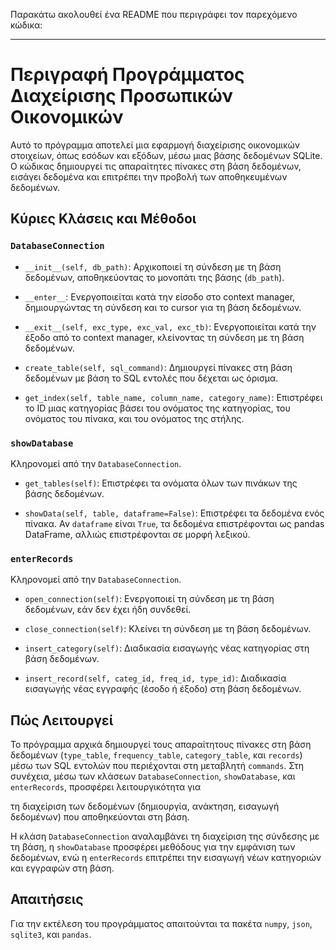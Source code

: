Παρακάτω ακολουθεί ένα README που περιγράφει τον παρεχόμενο κώδικα:

---

# Περιγραφή Προγράμματος Διαχείρισης Προσωπικών Οικονομικών

Αυτό το πρόγραμμα αποτελεί μια εφαρμογή διαχείρισης οικονομικών στοιχείων, όπως εσόδων και εξόδων, μέσω μιας βάσης δεδομένων SQLite. Ο κώδικας δημιουργεί τις απαραίτητες πίνακες στη βάση δεδομένων, εισάγει δεδομένα και επιτρέπει την προβολή των αποθηκευμένων δεδομένων.

## Κύριες Κλάσεις και Μέθοδοι

### `DatabaseConnection`

- `__init__(self, db_path)`: Αρχικοποιεί τη σύνδεση με τη βάση δεδομένων, αποθηκεύοντας το μονοπάτι της βάσης (`db_path`).

- `__enter__`: Ενεργοποιείται κατά την είσοδο στο context manager, δημιουργώντας τη σύνδεση και το cursor για τη βάση δεδομένων.

- `__exit__(self, exc_type, exc_val, exc_tb)`: Ενεργοποιείται κατά την έξοδο από το context manager, κλείνοντας τη σύνδεση με τη βάση δεδομένων.

- `create_table(self, sql_command)`: Δημιουργεί πίνακες στη βάση δεδομένων με βάση το SQL εντολές που δέχεται ως όρισμα.

- `get_index(self, table_name, column_name, category_name)`: Επιστρέφει το ID μιας κατηγορίας βάσει του ονόματος της κατηγορίας, του ονόματος του πίνακα, και του ονόματος της στήλης.

### `showDatabase`

Κληρονομεί από την `DatabaseConnection`.

- `get_tables(self)`: Επιστρέφει τα ονόματα όλων των πινάκων της βάσης δεδομένων.

- `showData(self, table, dataframe=False)`: Επιστρέφει τα δεδομένα ενός πίνακα. Αν `dataframe` είναι `True`, τα δεδομένα επιστρέφονται ως pandas DataFrame, αλλιώς επιστρέφονται σε μορφή λεξικού.

### `enterRecords`

Κληρονομεί από την `DatabaseConnection`.

- `open_connection(self)`: Ενεργοποιεί τη σύνδεση με τη βάση δεδομένων, εάν δεν έχει ήδη συνδεθεί.

- `close_connection(self)`: Κλείνει τη σύνδεση με τη βάση δεδομένων.

- `insert_category(self)`: Διαδικασία εισαγωγής νέας κατηγορίας στη βάση δεδομένων.

- `insert_record(self, categ_id, freq_id, type_id)`: Διαδικασία εισαγωγής νέας εγγραφής (έσοδο ή έξοδο) στη βάση δεδομένων.

## Πώς Λειτουργεί

Το πρόγραμμα αρχικά δημιουργεί τους απαραίτητους πίνακες στη βάση δεδομένων (`type_table`, `frequency_table`, `category_table`, και `records`) μέσω των SQL εντολών που περιέχονται στη μεταβλητή `commands`. Στη συνέχεια, μέσω των κλάσεων `DatabaseConnection`, `showDatabase`, και `enterRecords`, προσφέρει λειτουργικότητα για

 τη διαχείριση των δεδομένων (δημιουργία, ανάκτηση, εισαγωγή δεδομένων) που αποθηκεύονται στη βάση.

Η κλάση `DatabaseConnection` αναλαμβάνει τη διαχείριση της σύνδεσης με τη βάση, η `showDatabase` προσφέρει μεθόδους για την εμφάνιση των δεδομένων, ενώ η `enterRecords` επιτρέπει την εισαγωγή νέων κατηγοριών και εγγραφών στη βάση.

## Απαιτήσεις

Για την εκτέλεση του προγράμματος απαιτούνται τα πακέτα `numpy`, `json`, `sqlite3`, και `pandas`.
